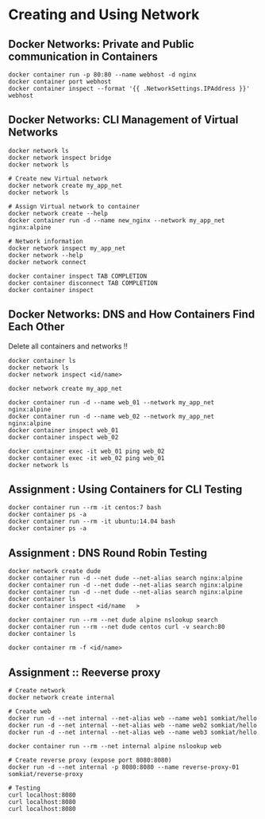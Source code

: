 # Creating and Using Network

## Docker Networks: Private and Public communication in Containers

```
docker container run -p 80:80 --name webhost -d nginx
docker container port webhost
docker container inspect --format '{{ .NetworkSettings.IPAddress }}' webhost
```

## Docker Networks: CLI Management of Virtual Networks

```
docker network ls
docker network inspect bridge
docker network ls

# Create new Virtual network
docker network create my_app_net
docker network ls

# Assign Virtual network to container
docker network create --help
docker container run -d --name new_nginx --network my_app_net nginx:alpine

# Network information
docker network inspect my_app_net
docker network --help
docker network connect

docker container inspect TAB COMPLETION
docker container disconnect TAB COMPLETION
docker container inspect
```

## Docker Networks: DNS and How Containers Find Each Other

Delete all containers and networks !!
```
docker container ls
docker network ls
docker network inspect <id/name>

docker network create my_app_net

docker container run -d --name web_01 --network my_app_net nginx:alpine
docker container run -d --name web_02 --network my_app_net nginx:alpine
docker container inspect web_01
docker container inspect web_02

docker container exec -it web_01 ping web_02
docker container exec -it web_02 ping web_01
docker network ls
```

## Assignment : Using Containers for CLI Testing

```
docker container run --rm -it centos:7 bash
docker container ps -a
docker container run --rm -it ubuntu:14.04 bash
docker container ps -a
```

## Assignment : DNS Round Robin Testing

```
docker network create dude
docker container run -d --net dude --net-alias search nginx:alpine
docker container run -d --net dude --net-alias search nginx:alpine
docker container run -d --net dude --net-alias search nginx:alpine
docker container ls
docker container inspect <id/name   >

docker container run --rm --net dude alpine nslookup search
docker container run --rm --net dude centos curl -v search:80
docker container ls

docker container rm -f <id/name>
```

## Assignment :: Reeverse proxy

```
# Create network
docker network create internal

# Create web
docker run -d --net internal --net-alias web --name web1 somkiat/hello
docker run -d --net internal --net-alias web --name web2 somkiat/hello
docker run -d --net internal --net-alias web --name web3 somkiat/hello  

docker container run --rm --net internal alpine nslookup web

# Create reverse proxy (expose port 8080:8080)
docker run -d --net internal -p 8080:8080 --name reverse-proxy-01  somkiat/reverse-proxy

# Testing 
curl localhost:8080
curl localhost:8080
curl localhost:8080
```